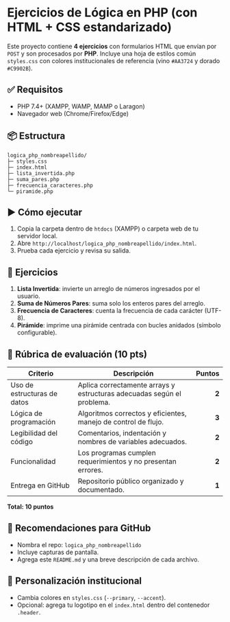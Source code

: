 # Ejercicios de Lógica en PHP (con HTML + CSS estandarizado)

Este proyecto contiene **4 ejercicios** con formularios HTML que envían por `POST` y son procesados por **PHP**. Incluye una hoja de estilos común `styles.css` con colores institucionales de referencia (vino `#AA3724` y dorado `#C9902B`).

## ✅ Requisitos
- PHP 7.4+ (XAMPP, WAMP, MAMP o Laragon)
- Navegador web (Chrome/Firefox/Edge)

## 📦 Estructura
```
logica_php_nombreapellido/
├─ styles.css
├─ index.html
├─ lista_invertida.php
├─ suma_pares.php
├─ frecuencia_caracteres.php
└─ piramide.php
```

## ▶️ Cómo ejecutar
1. Copia la carpeta dentro de `htdocs` (XAMPP) o carpeta web de tu servidor local.
2. Abre `http://localhost/logica_php_nombreapellido/index.html`.
3. Prueba cada ejercicio y revisa su salida.

## 🧩 Ejercicios
1. **Lista Invertida**: invierte un arreglo de números ingresados por el usuario.
2. **Suma de Números Pares**: suma solo los enteros pares del arreglo.
3. **Frecuencia de Caracteres**: cuenta la frecuencia de cada carácter (UTF-8).
4. **Pirámide**: imprime una pirámide centrada con bucles anidados (símbolo configurable).

## 🧮 Rúbrica de evaluación (10 pts)
| Criterio | Descripción | Puntos |
|---|---|---:|
| Uso de estructuras de datos | Aplica correctamente arrays y estructuras adecuadas según el problema. | **2** |
| Lógica de programación | Algoritmos correctos y eficientes, manejo de control de flujo. | **3** |
| Legibilidad del código | Comentarios, indentación y nombres de variables adecuados. | **2** |
| Funcionalidad | Los programas cumplen requerimientos y no presentan errores. | **2** |
| Entrega en GitHub | Repositorio público organizado y documentado. | **1** |

**Total: 10 puntos**

## 📝 Recomendaciones para GitHub
- Nombra el repo: `logica_php_nombreapellido`
- Incluye capturas de pantalla.
- Agrega este `README.md` y una breve descripción de cada archivo.

## 🎨 Personalización institucional
- Cambia colores en `styles.css` (`--primary`, `--accent`).
- Opcional: agrega tu logotipo en el `index.html` dentro del contenedor `.header`.
